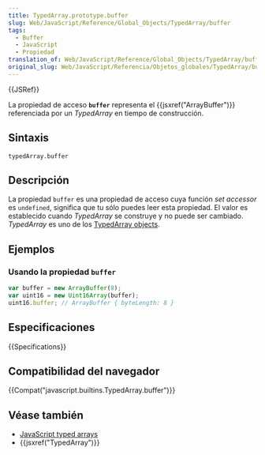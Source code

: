 ```yaml
---
title: TypedArray.prototype.buffer
slug: Web/JavaScript/Reference/Global_Objects/TypedArray/buffer
tags:
  - Buffer
  - JavaScript
  - Propiedad
translation_of: Web/JavaScript/Reference/Global_Objects/TypedArray/buffer
original_slug: Web/JavaScript/Referencia/Objetos_globales/TypedArray/buffer
---
```


{{JSRef}}

La propiedad de acceso **`buffer`** representa el {{jsxref("ArrayBuffer")}} referenciada por un _TypedArray_ en tiempo de construcción.

## Sintaxis

```
typedArray.buffer
```

## Descripción

La propiedad `buffer` es una propiedad de acceso cuya función _set accessor_ es `undefined`, significa que tu sólo puedes leer esta propiedad. El valor es establecido cuando _TypedArray_ se construye y no puede ser cambiado. _TypedArray_ es uno de los [TypedArray objects](/es/docs/Web/JavaScript/Reference/Global_Objects/TypedArray#TypedArray_objects).

## Ejemplos

### Usando la propiedad `buffer`

```js
var buffer = new ArrayBuffer(8);
var uint16 = new Uint16Array(buffer);
uint16.buffer; // ArrayBuffer { byteLength: 8 }
```

## Especificaciones

{{Specifications}}

## Compatibilidad del navegador

{{Compat("javascript.builtins.TypedArray.buffer")}}

## Véase también

- [JavaScript typed arrays](/es/docs/Web/JavaScript/Typed_arrays)
- {{jsxref("TypedArray")}}
